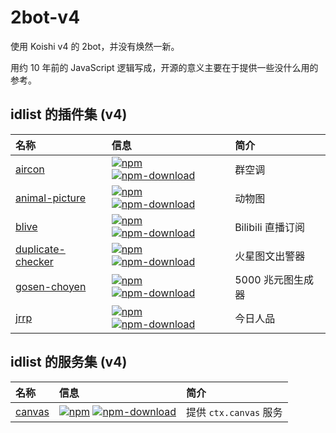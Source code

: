 # 2bot-v4

使用 Koishi v4 的 2bot，并没有焕然一新。

用约 10 年前的 JavaScript 逻辑写成，开源的意义主要在于提供一些没什么用的参考。

## idlist 的插件集 (v4)

| 名称 | 信息 | 简介 |
| :- | :- | :- |
| [aircon](https://github.com/idlist/koishi-plugin-aircon) | [![npm](https://img.shields.io/npm/v/koishi-plugin-aircon?style=flat-square)](https://www.npmjs.com/package/koishi-plugin-aircon) [![npm-download](https://img.shields.io/npm/dw/koishi-plugin-aircon?style=flat-square)](https://www.npmjs.com/package/koishi-plugin-aircon) | 群空调 |
| [animal-picture](https://github.com/idlist/koishi-plugin-animal-picture) | [![npm](https://img.shields.io/npm/v/koishi-plugin-animal-picture?style=flat-square)](https://www.npmjs.com/package/koishi-plugin-animal-picture) [![npm-download](https://img.shields.io/npm/dw/koishi-plugin-animal-picture?style=flat-square)](https://www.npmjs.com/package/koishi-plugin-animal-picture) | 动物图 |
| [blive](https://github.com/idlist/koishi-plugin-blive) | [![npm](https://img.shields.io/npm/v/koishi-plugin-blive?style=flat-square)](https://www.npmjs.com/package/koishi-plugin-blive) [![npm-download](https://img.shields.io/npm/dw/koishi-plugin-blive?style=flat-square)](https://www.npmjs.com/package/koishi-plugin-blive) | Bilibili 直播订阅 |
| [duplicate-checker](https://github.com/idlist/koishi-plugin-duplicate-checker) | [![npm](https://img.shields.io/npm/v/koishi-plugin-duplicate-checker?style=flat-square)](https://www.npmjs.com/package/koishi-plugin-duplicate-checker) [![npm-download](https://img.shields.io/npm/dw/koishi-plugin-duplicate-checker?style=flat-square)](https://www.npmjs.com/package/koishi-plugin-duplicate-checker) | 火星图文出警器 |
| [gosen-choyen](https://github.com/idlist/koishi-plugin-gosen-choyen) | [![npm](https://img.shields.io/npm/v/koishi-plugin-gosen-choyen?style=flat-square)](https://www.npmjs.com/package/koishi-plugin-gosen-choyen) [![npm-download](https://img.shields.io/npm/dw/koishi-plugin-gosen-choyen?style=flat-square)](https://www.npmjs.com/package/koishi-plugin-gosen-choyen) | 5000 兆元图生成器 |
| [jrrp](https://github.com/idlist/koishi-plugin-jrrp) | [![npm](https://img.shields.io/npm/v/koishi-plugin-jrrp?style=flat-square)](https://www.npmjs.com/package/koishi-plugin-jrrp) [![npm-download](https://img.shields.io/npm/dw/koishi-plugin-jrrp?style=flat-square)](https://www.npmjs.com/package/koishi-plugin-jrrp) | 今日人品 |


## idlist 的服务集 (v4)

| 名称 | 信息 | 简介 |
| :- | :- | :- |
| [canvas](https://github.com/idlist/koishi-plugin-canvas) | [![npm](https://img.shields.io/npm/v/koishi-plugin-canvas?style=flat-square)](https://www.npmjs.com/package/koishi-plugin-canvas) [![npm-download](https://img.shields.io/npm/dw/koishi-plugin-canvas?style=flat-square)](https://www.npmjs.com/package/koishi-plugin-canvas) | 提供 `ctx.canvas` 服务 |
